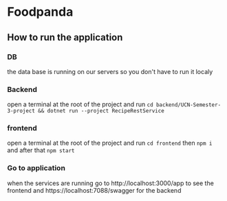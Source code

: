 # Foodpanda

## How to run the application

### DB
the data base is running on our servers so you don't have to run it localy

### Backend
open a terminal at the root of the project and run `cd backend/UCN-Semester-3-project && dotnet run --project RecipeRestService`

### frontend
open a terminal at the root of the project and run `cd frontend` then `npm i` and after that `npm start`

### Go to application
when the services are running go to http://localhost:3000/app to see the frontend and https://localhost:7088/swagger for the backend
